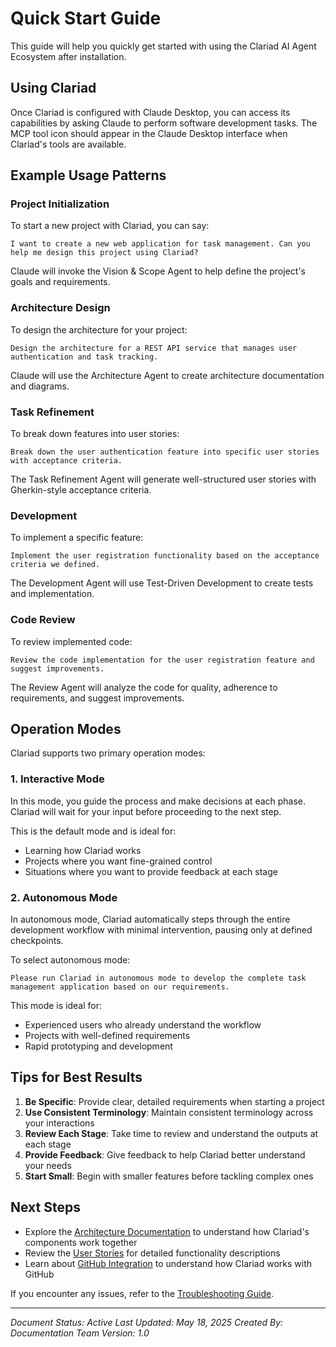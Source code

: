 # Quick Start Guide

This guide will help you quickly get started with using the Clariad AI Agent Ecosystem after installation.

## Using Clariad

Once Clariad is configured with Claude Desktop, you can access its capabilities by asking Claude to perform software development tasks. The MCP tool icon should appear in the Claude Desktop interface when Clariad's tools are available.

## Example Usage Patterns

### Project Initialization

To start a new project with Clariad, you can say:

```
I want to create a new web application for task management. Can you help me design this project using Clariad?
```

Claude will invoke the Vision & Scope Agent to help define the project's goals and requirements.

### Architecture Design

To design the architecture for your project:

```
Design the architecture for a REST API service that manages user authentication and task tracking.
```

Claude will use the Architecture Agent to create architecture documentation and diagrams.

### Task Refinement

To break down features into user stories:

```
Break down the user authentication feature into specific user stories with acceptance criteria.
```

The Task Refinement Agent will generate well-structured user stories with Gherkin-style acceptance criteria.

### Development

To implement a specific feature:

```
Implement the user registration functionality based on the acceptance criteria we defined.
```

The Development Agent will use Test-Driven Development to create tests and implementation.

### Code Review

To review implemented code:

```
Review the code implementation for the user registration feature and suggest improvements.
```

The Review Agent will analyze the code for quality, adherence to requirements, and suggest improvements.

## Operation Modes

Clariad supports two primary operation modes:

### 1. Interactive Mode

In this mode, you guide the process and make decisions at each phase. Clariad will wait for your input before proceeding to the next step.

This is the default mode and is ideal for:
- Learning how Clariad works
- Projects where you want fine-grained control
- Situations where you want to provide feedback at each stage

### 2. Autonomous Mode

In autonomous mode, Clariad automatically steps through the entire development workflow with minimal intervention, pausing only at defined checkpoints.

To select autonomous mode:
```
Please run Clariad in autonomous mode to develop the complete task management application based on our requirements.
```

This mode is ideal for:
- Experienced users who already understand the workflow
- Projects with well-defined requirements
- Rapid prototyping and development

## Tips for Best Results

1. **Be Specific**: Provide clear, detailed requirements when starting a project
2. **Use Consistent Terminology**: Maintain consistent terminology across your interactions
3. **Review Each Stage**: Take time to review and understand the outputs at each stage
4. **Provide Feedback**: Give feedback to help Clariad better understand your needs
5. **Start Small**: Begin with smaller features before tackling complex ones

## Next Steps

- Explore the [Architecture Documentation](/docs/architecture/README.md) to understand how Clariad's components work together
- Review the [User Stories](/docs/user-stories/README.md) for detailed functionality descriptions
- Learn about [GitHub Integration](/docs/guides/github-integration.md) to understand how Clariad works with GitHub

If you encounter any issues, refer to the [Troubleshooting Guide](troubleshooting.md).

---

*Document Status: Active*
*Last Updated: May 18, 2025*
*Created By: Documentation Team*
*Version: 1.0*

